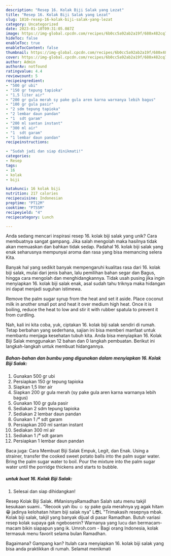 ```yaml
---
description: "Resep 16. Kolak Biji Salak yang Lezat"
title: "Resep 16. Kolak Biji Salak yang Lezat"
slug: 1810-resep-16-kolak-biji-salak-yang-lezat
category: Uncategorized
date: 2023-01-10T09:31:05.087Z
image: https://img-global.cpcdn.com/recipes/6b0cc5a92ab2a19f/680x482cq70/16-kolak-biji-salak-foto-resep-utama.jpg
hideToc: false
enableToc: true
enableTocContent: false
thumbnail: https://img-global.cpcdn.com/recipes/6b0cc5a92ab2a19f/680x482cq70/16-kolak-biji-salak-foto-resep-utama.jpg
cover: https://img-global.cpcdn.com/recipes/6b0cc5a92ab2a19f/680x482cq70/16-kolak-biji-salak-foto-resep-utama.jpg
author: Admin
authorAv: notfound
ratingvalue: 4.4
reviewcount: 5
recipeingredient:
- "500 gr ubi"
- "150 gr tepung tapioka"
- "1,5 liter air"
- "200 gr gula merah sy pake gula aren karna warnanya lebih bagus"
- "100 gr gula pasir"
- "2 sdm tepung tapioka"
- "2 lembar daun pandan"
- "1  sdt garam"
- "200 ml santan instant"
- "300 ml air"
- "1  sdt garam"
- "1 lembar daun pandan"
recipeinstructions:

- "Sudah jadi dan siap dinikmati!"
categories:
- Resep
tags:
- 16
- kolak
- biji

katakunci: 16 kolak biji 
nutrition: 217 calories
recipecuisine: Indonesian
preptime: "PT12M"
cooktime: "PT55M"
recipeyield: "4"
recipecategory: Lunch

---
```





Anda sedang mencari inspirasi resep 16. kolak biji salak yang unik? Cara membuatnya sangat gampang. Jika salah mengolah maka hasilnya tidak akan memuaskan dan bahkan tidak sedap. Padahal 16. kolak biji salak yang enak seharusnya mempunyai aroma dan rasa yang bisa memancing selera Kita.





Banyak hal yang sedikit banyak mempengaruhi kualitas rasa dari 16. kolak biji salak, mulai dari jenis bahan, lalu pemilihan bahan segar dan Bagus, hingga cara mengolah dan menghidangkannya. Tidak usah pusing jika ingin menyiapkan 16. kolak biji salak enak,      asal sudah tahu triknya maka hidangan ini dapat menjadi suguhan istimewa.














Remove the palm sugar syrup from the heat and set it aside. Place coconut milk in another small pot and heat it over medium high heat. Once it is boiling, reduce the heat to low and stir it with rubber spatula to prevent it from curdling.






Nah, kali ini kita coba, yuk, ciptakan 16. kolak biji salak sendiri di rumah. Tetap berbahan yang sederhana, sajian ini bisa memberi manfaat untuk membantu menjaga kesehatan tubuh kita. Anda bisa menyiapkan 16. Kolak Biji Salak menggunakan 12 bahan dan 0 langkah pembuatan. Berikut ini langkah-langkah untuk membuat hidangannya.

<!--inarticleads1-->

##### Bahan-bahan dan bumbu yang digunakan dalam menyiapkan 16. Kolak Biji Salak:

1. Gunakan 500 gr ubi
1. Persiapkan 150 gr tepung tapioka
1. Siapkan 1,5 liter air
1. Siapkan 200 gr gula merah (sy pake gula aren karna warnanya lebih bagus)
1. Gunakan 100 gr gula pasir
1. Sediakan 2 sdm tepung tapioka
1. Sediakan 2 lembar daun pandan
1. Gunakan 1 /⁴ sdt garam
1. Persiapkan 200 ml santan instant
1. Sediakan 300 ml air
1. Sediakan 1 /⁴ sdt garam
1. Persiapkan 1 lembar daun pandan


Baca juga: Cara Membuat Biji Salak Empuk, Legit, dan Enak. Using a strainer, transfer the cooked sweet potato balls into the palm sugar water. Bring the palm sugar water to boil. Pour the mixture into the palm sugar water until the porridge thickens and starts to bubble. 

<!--inarticleads2-->

#####  untuk buat 16. Kolak Biji Salak:


1. Selesai dan siap dihidangkan!

Resep Kolak Biji Salak. #ManisnyaRamadhan Salah satu menu takjil kesukaan suami.. &#34;Recook yah ibu ☺ sy pake gula merahnya yg agak hitam 😁 jadinya kelohatan hitam biji salak nya&#34; L😎L &#34;Trimakasih resepnya mbak. Kolak biji salak, takjil yang banyak dijual di pasar Ramadhan. Butuh variasi resep kolak supaya gak ngebosenin? Warnanya yang lucu dan bermacam-macam bikin siapapun yang ik. Umroh.com - Bagi orang Indonesia, kolak termasuk menu favorit selama bulan Ramadhan. 

Bagaimana? Gampang kan? Itulah cara menyiapkan 16. kolak biji salak yang bisa anda praktikkan di rumah. Selamat menikmati
